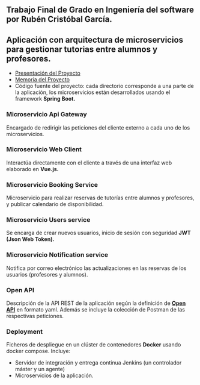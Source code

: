 ## Trabajo Final de Grado en Ingeniería del software por Rubén Cristóbal García.
## Aplicación con arquitectura de microservicios para gestionar tutorias entre alumnos y profesores.

- [Presentación del Proyecto](https://docs.google.com/presentation/d/1dE5EZc192MpsLUAdS_S7EPgso9x_IeFf/edit?usp=sharing&ouid=104619170371336087172&rtpof=true&sd=true)
- [Memoria del Proyecto](https://drive.google.com/file/d/1FYcdIO67d7LbMx0XN1VNx52c9auGuAR2/view?usp=sharing)
- Código fuente del proyecto: cada directorio corresponde a una parte de la aplicación, los microservicios están desarrollados usando el framework **Spring Boot.**

### Microservicio Api Gateway
Encargado de redirigir las peticiones del cliente externo a cada uno de los microservicios.

### Microservicio Web Client
Interactúa directamente con el cliente a través de una interfaz web elaborado en **Vue.js.**

### Microservicio Booking Service
Microservicio para realizar reservas de tutorías entre alumnos y profesores, y publicar calendario de disponibilidad.

### Microservicio Users service
Se encarga de crear nuevos usuarios, inicio de sesión con seguridad **JWT (Json Web Token).**

### Microservicio Notification service
Notifica por correo electrónico las actualizaciones en las reservas de los usuarios (profesores y alumnos).

### Open API
Descripción de la API REST de la aplicación según la definición de **[Open API](https://www.openapis.org/)** en formato yaml. Además se incluye la colección de Postman de las respectivas peticiones.

### Deployment
Ficheros de despliegue en un clúster de contenedores **Docker** usando docker compose. Incluye:
- Servidor de integración y entrega continua Jenkins (un controlador máster y un agente)
- Microservicios de la aplicación.

